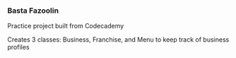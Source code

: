 ### Basta Fazoolin
Practice project built from Codecademy

Creates 3 classes: Business, Franchise, and Menu to keep track of business profiles

